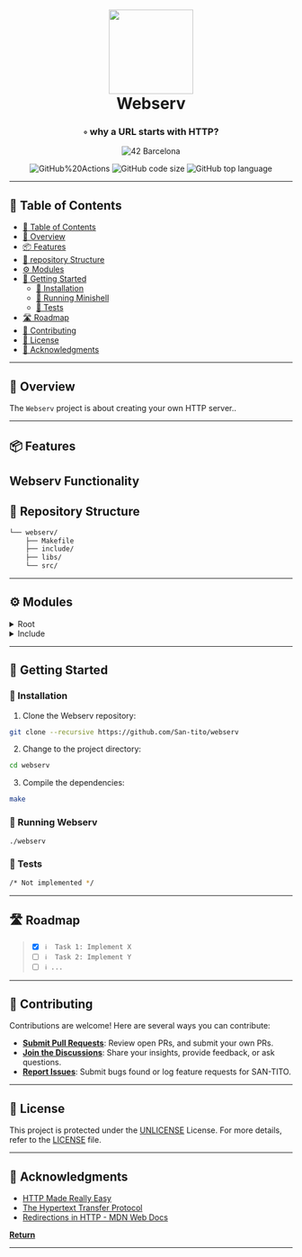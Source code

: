 <div align="center">
<h1 align="center">
<img src="https://raw.githubusercontent.com/ayogun/42-project-badges/main/badges/webservm.png" width="150" />
<br>Webserv</h1>
<h3>◦ why a URL starts with HTTP?</h3>

<p align="center">
<img src="https://img.shields.io/badge/Barcelona-100000?style=flat-square&logo=42&logoColor=white&labelColor=000000&color=000000" alt="42 Barcelona" />
</p>
<img src="https://img.shields.io/github/actions/workflow/status/San-tito/webserv/c.yml?style=flat-square" alt="GitHub%20Actions" />
<img src="https://img.shields.io/github/languages/code-size/San-tito/webserv?style=flat-square" alt="GitHub code size" />
<img src="https://img.shields.io/github/languages/top/San-tito/webserv?style=flat-square" alt="GitHub top language" />
</div>

---

## 📖 Table of Contents
- [📖 Table of Contents](#-table-of-contents)
- [📍 Overview](#-overview)
- [📦 Features](#-features)
- [📂 repository Structure](#-repository-structure)
- [⚙️ Modules](#-modules)
- [🚀 Getting Started](#-getting-started)
    - [🔧 Installation](#-installation)
    - [🤖 Running Minishell](#-running-minishell)
    - [🧪 Tests](#-tests)
- [🛣 Roadmap](#-roadmap)
- [🤝 Contributing](#-contributing)
- [📄 License](#-license)
- [👏 Acknowledgments](#-acknowledgments)

---


## 📍 Overview

The `Webserv` project is about creating your own HTTP server..

---

## 📦 Features

**Webserv Functionality**
---

## 📂 Repository Structure

```sh
└── webserv/
    ├── Makefile
    ├── include/
    ├── libs/
    └── src/


```

---

## ⚙️ Modules

<details closed><summary>Root</summary>

</details>

<details closed><summary>Include</summary>

</details>

---


## 🚀 Getting Started

### 🔧 Installation

1. Clone the Webserv repository:
```sh
git clone --recursive https://github.com/San-tito/webserv
```

2. Change to the project directory:
```sh
cd webserv
```

3. Compile the dependencies:
```sh
make
```

### 🤖 Running Webserv
```sh
./webserv
```

### 🧪 Tests
```sh
/* Not implemented */
```

---


## 🛣 Roadmap

> - [X] `ℹ️  Task 1: Implement X`
> - [ ] `ℹ️  Task 2: Implement Y`
> - [ ] `ℹ️ ...`


---

## 🤝 Contributing

Contributions are welcome! Here are several ways you can contribute:

- **[Submit Pull Requests](https://github.com/San-tito/webserv/blob/main/CONTRIBUTING.md)**: Review open PRs, and submit your own PRs.
- **[Join the Discussions](https://github.com/San-tito/webserv/discussions)**: Share your insights, provide feedback, or ask questions.
- **[Report Issues](https://github.com/San-tito/webserv/issues)**: Submit bugs found or log feature requests for SAN-TITO.

---

## 📄 License

This project is protected under the [UNLICENSE](https://choosealicense.com/licenses/unlicense) License. For more details, refer to the [LICENSE](LICENSE) file.

---

## 👏 Acknowledgments

- [HTTP Made Really Easy](https://www.jmarshall.com/easy/http)
- [The Hypertext Transfer Protocol](https://datatracker.ietf.org/doc/html/rfc2616)
- [Redirections in HTTP - MDN Web Docs](https://developer.mozilla.org/en-US/docs/Web/HTTP/Redirections)

[**Return**](#Top)

---
